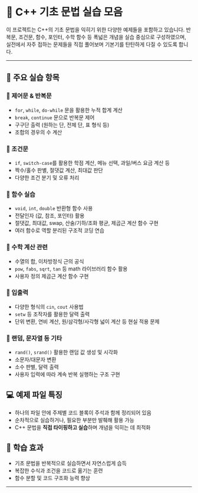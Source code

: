 # 🧠 C++ 기초 문법 실습 모음

이 프로젝트는 C++의 기초 문법을 익히기 위한 다양한 예제들을 포함하고 있습니다.
반복문, 조건문, 함수, 포인터, 수학 함수 등 폭넓은 개념을 실습 중심으로 구성하였으며, 실전에서 자주 접하는 문제들을 직접 풀어보며 기본기를 탄탄하게 다질 수 있도록 합니다.

---

## 🔧 주요 실습 항목

### 📌 제어문 & 반복문

* `for`, `while`, `do-while` 문을 활용한 누적 합계 계산
* `break`, `continue` 문으로 반복문 제어
* 구구단 출력 (원하는 단, 전체 단, 표 형식 등)
* 조합의 경우의 수 계산

### 📌 조건문

* `if`, `switch-case`를 활용한 학점 계산, 메뉴 선택, 과일/버스 요금 계산 등
* 짝수/홀수 판별, 절댓값 계산, 최대값 판단
* 다양한 조건 분기 및 오류 처리

### 📌 함수 실습

* `void`, `int`, `double` 반환형 함수 사용
* 전달인자 (값, 참조, 포인터) 활용
* 절댓값, 최대값, swap, 산술/기하/조화 평균, 제곱근 계산 함수 구현
* 여러 함수로 역할 분리된 구조적 코딩 연습

### 📌 수학 계산 관련

* 수열의 합, 이차방정식 근의 공식
* `pow`, `fabs`, `sqrt`, `tan` 등 math 라이브러리 함수 활용
* 사용자 정의 제곱근 계산 함수 구현

### 📌 입출력

* 다양한 형식의 `cin`, `cout` 사용법
* `setw` 등 조작자를 활용한 달력 출력
* 단위 변환, 연비 계산, 원/삼각형/사각형 넓이 계산 등 현실 적용 문제

### 📌 랜덤, 문자열 등 기타

* `rand()`, `srand()` 활용한 랜덤 값 생성 및 시각화
* 소문자/대문자 변환
* 소수 판별, 달력 출력
* 사용자 입력에 따라 계속 반복 실행하는 구조 구현


## 💻 예제 파일 특징

* 하나의 파일 안에 주제별 코드 블록이 주석과 함께 정리되어 있음
* 순차적으로 실습하거나, 필요한 부분만 발췌해 활용 가능
* C++ 문법을 **직접 타이핑하고 실습**하며 개념을 익히는 데 최적화


## 🚀 학습 효과

* 기초 문법을 반복적으로 실습하면서 자연스럽게 습득
* 복잡한 수식과 조건을 코드로 옮기는 훈련
* 함수 분할 및 코드 구조화 능력 향상

---
